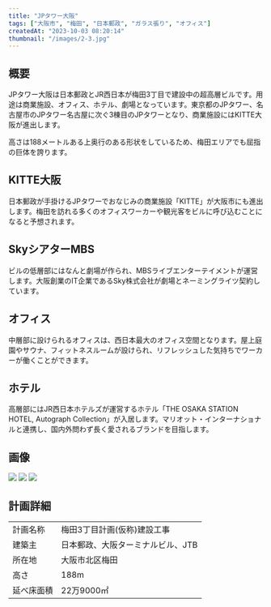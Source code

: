```yaml
---
title: "JPタワー大阪"
tags: ["大阪市", "梅田", "日本郵政", "ガラス張り", "オフィス"]
createdAt: "2023-10-03 08:20:14"
thumbnail: "/images/2-3.jpg"
---
```


## 概要
JPタワー大阪は日本郵政とJR西日本が梅田3丁目で建設中の超高層ビルです。用途は商業施設、オフィス、ホテル、劇場となっています。東京都のJPタワー、名古屋市のJPタワー名古屋に次ぐ3棟目のJPタワーとなり、商業施設にはKITTE大阪が進出します。

高さは188メートルある上奥行のある形状をしているため、梅田エリアでも屈指の巨体を誇ります。

## KITTE大阪
日本郵政が手掛けるJPタワーでおなじみの商業施設「KITTE」が大阪市にも進出します。梅田を訪れる多くのオフィスワーカーや観光客をビルに呼び込むことになると予想されます。

## SkyシアターMBS
ビルの低層部にはなんと劇場が作られ、MBSライブエンターテイメントが運営します。大阪創業のIT企業であるSky株式会社が劇場とネーミングライツ契約しています。

## オフィス
中層部に設けられるオフィスは、西日本最大のオフィス空間となります。屋上庭園やサウナ、フィットネスルームが設けられ、リフレッシュした気持ちでワーカーが働くことができます。

## ホテル
高層部にはJR西日本ホテルズが運営するホテル「THE OSAKA STATION HOTEL, Autograph Collection」が入居します。マリオット・インターナショナルと連携し、国内外問わず長く愛されるブランドを目指します。

## 画像
<div class="grid grid-cols-2 gap-x-2">
	<img src="/images/2-1.jpg"/>
	<img src="/images/2-2.jpg"/>
	<img src="/images/2-3.jpg"/>
</div>

## 計画詳細
| | |
| ---- | ----
| 計画名称 | 梅田3丁目計画(仮称)建設工事
| 建築主 | 日本郵政、大阪ターミナルビル、JTB
| 所在地 | 大阪市北区梅田
| 高さ | 188m
| 延べ床面積 | 22万9000㎡